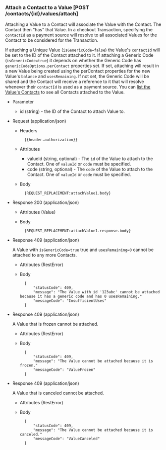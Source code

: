 ### Attach a Contact to a Value [POST /contacts/{id}/values/attach]
Attaching a Value to a Contact will associate the Value with the Contact. The Contact then "has" that Value. In a checkout Transaction, specifying the  `contactId` as a payment source will resolve to all associated Values for the Contact to be considered for the Transaction.

If attaching a Unique Value (`isGenericCode=false`) the Value's `contactId` will be set to the ID of the Contact attached to it. If attaching a Generic Code (`isGenericCode=true`) it depends on whether the Generic Code has `genericCodeOptions.perContact` properties set. If set, attaching will result in a new Value being created using the perContact properties for the new Value's `balance` and `usesRemaining`. If not set, the Generic Code will be shared and the Contact will receive a reference to it that will resolve whenever their `contactId` is used as a payment source. You can [list the Value's Contacts](#reference/0/values/list-a-value's-attached-contacts) to see all Contacts attached to the Value.        

+ Parameter
    + id (string) - the ID of the Contact to attach Value to.

+ Request (application/json)
    + Headers
    
            {{header.authorization}}
        
    + Attributes
        + valueId (string, optional) - The `id` of the Value to attach to the Contact.  One of `valueId` or `code` must be specified.
        + code (string, optional) - The `code` of the Value to attach to the Contact.  One of `valueId` or `code` must be specified.

    + Body

            {REQUEST_REPLACEMENT:attachValue1.body}
    
+ Response 200 (application/json)
    
    + Attributes (Value)

    + Body
            
            {REQUEST_REPLACEMENT:attachValue1.response.body}

+ Response 409 (application/json)
    
    A Value with `isGenericCode=true` true and `usesRemaining=0` cannot be attached to any more Contacts.
    
    + Attributes (RestError)
    
    + Body
    
            {
                "statusCode": 409,
                "message": "The Value with id '123abc' cannot be attached because it has a generic code and has 0 usesRemaining."
                "messageCode": "InsufficientUses"
            }

+ Response 409 (application/json)
    
    A Value that is frozen cannot be attached.
    
    + Attributes (RestError)
    
    + Body
    
            {
                "statusCode": 409,
                "message": "The Value cannot be attached because it is frozen."
                "messageCode": "ValueFrozen"
            }

+ Response 409 (application/json)
    
    A Value that is canceled cannot be attached.
    
    + Attributes (RestError)
    
    + Body
    
            {
                "statusCode": 409,
                "message": "The Value cannot be attached because it is canceled."
                "messageCode": "ValueCanceled"
            }
